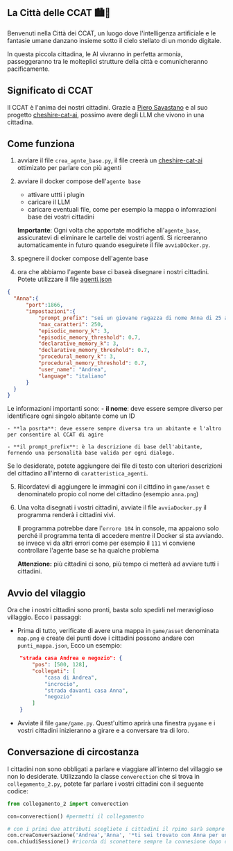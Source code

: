 ## La Città delle CCAT 🏙️🤖

Benvenuti nella Città dei CCAT, un luogo dove l'intelligenza artificiale e le fantasie umane danzano insieme sotto il cielo stellato di un mondo digitale.

In questa piccola cittadina, le AI vivranno in perfetta armonia, passeggeranno tra le molteplici strutture della città e comunicheranno pacificamente.
## Significato di CCAT
Il CCAT è l'anima dei nostri cittadini. Grazie a [Piero Savastano](https://www.linkedin.com/in/piero-savastano-523b3016/?originalSubdomain=it) e al suo progetto  [cheshire-cat-ai](https://github.com/cheshire-cat-ai/core), possimo avere degli LLM che vivono in una cittadina.

## Come funziona

1) avviare il file `crea_agnte_base.py`, il file creerà un [cheshire-cat-ai](https://github.com/cheshire-cat-ai/core) ottimizato per parlare con più agenti
2) avviare il docker compose dell'`agente base`
   - attivare uttti i plugin
   - caricare il LLM
   - caricare eventuali file, come per esempio la mappa o infomrazioni base dei vostri cittadini

   **Importante**: Ogni volta che apportate modifiche all'`agente_base`, assicuratevi di eliminare le cartelle dei vostri agenti. Si ricreeranno automaticamente in futuro quando eseguirete il file `avviaDOcker.py`.
   
3) spegnere il docker compose dell'agente base
   
4) ora che abbiamo l'agente base ci baseà disegnare i nostri cittadini. Potete utilizzare il file [agenti.json](https://github.com/AndreaPesce2002/city-of-ccat/blob/master/caratteristiche_agenti/agenti.json)
  ```json
  {
    "Anna":{
        "port":1866,
        "impostazioni":{
            "prompt_prefix": "sei un giovane ragazza di nome Anna di 25 anni, sei molto intelligente e curiosa, vivi in una piccola cittadina di campagna e sei felice di vivere li, lavori nel negozio dei tuoi genitori ma stai studiando per andare all'università",
            "max_caratteri": 250,
            "episodic_memory_k": 3,
            "episodic_memory_threshold": 0.7,
            "declarative_memory_k": 3,
            "declarative_memory_threshold": 0.7,
            "procedural_memory_k": 3,
            "procedural_memory_threshold": 0.7,
            "user_name": "Andrea",
            "language": "italiano"
        }
    }
  }
  ```
  Le informazioni importanti sono:
    - **il nome**: deve essere sempre diverso per identificare ogni singolo abitante come un ID
    
    - **la posrta**: deve essere sempre diversa tra un abitante e l'altro per consentire al CCAT di agire
    
    - **il prompt_prefix**: è la descrizione di base dell'abitante, fornendo una personalità base valida per ogni dialogo.

  Se lo desiderate, potete aggiungere dei file di testo con ulteriori descrizioni del cittadino all'interno di `caratteristica_agenti`.

5) Ricordatevi di aggiungere le immagini con il cittdino in `game/asset` e denominatelo propio col nome del cittadino (esempio `anna.png`)

6) Una volta disegnati i vostri cittadini, avviate il file `avviaDocker.py` il programma renderà i cittadini vivi.

   Il programma potrebbe dare l'`errore 104` in console, ma appaiono solo perché il programma tenta di accedere mentre il Docker si sta avviando.
   se invece vi da altri errori come per esempio il `111` vi conviene controllare l'agente base se ha qualche problema
    
    **Attenzione:** più cittadini ci sono, più tempo ci metterà ad avviare tutti i cittadini.

## Avvio del vilaggio

Ora che i nostri cittadini sono pronti, basta solo spedirli nel meraviglioso villaggio. Ecco i passaggi:

- Prima di tutto, verificate di avere una mappa in `game/asset` denominata `map.png` e create dei punti dove i cittadini possono andare con `punti_mappa.json`, Ecco un esempio:
```json
    "strada casa Andrea e negozio": {
        "pos": [500, 128],
        "collegati": [
            "casa di Andrea",
            "incrocio",
            "strada davanti casa Anna",
            "negozio"
        ]
    }
```
- Avviate il file `game/game.py`. Quest'ultimo aprirà una finestra `pygame` e i vostri cittadini inizieranno a girare e a conversare tra di loro.

## Conversazione di circostanza

I cittadini non sono obbligati a parlare e viaggiare all'interno del villaggio se non lo desiderate. Utilizzando la classe `converection` che si trova in `collegamento_2.py`, potete far parlare i vostri cittadini con il seguente codice:

```python
from collegamento_2 import converection

con=converection() #permetti il collegamento

# con i primi due attributi scegliete i cittadini il rpimo sarà sempre quello che inizia la conversazione
con.creaConversazione('Andrea','Anna', '*ti sei trovato con Anna per un appuntamento romantico*')
con.chiudiSessione() #ricorda di sconettere sempre la connesione dopo creaConversazione

```
